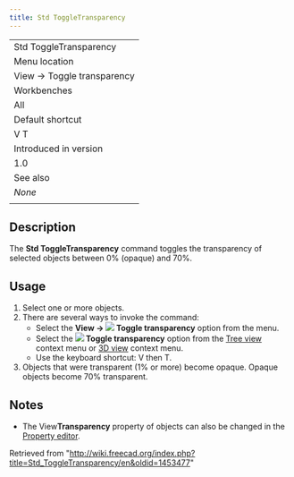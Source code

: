 ```yaml
---
title: Std ToggleTransparency
---
```


|                            |
| -------------------------- |
| Std ToggleTransparency     |
| Menu location              |
| View → Toggle transparency |
| Workbenches                |
| All                        |
| Default shortcut           |
| V T                        |
| Introduced in version      |
| 1.0                        |
| See also                   |
| _None_                     |
|                            |

## Description

The **Std ToggleTransparency** command toggles the transparency of selected objects between 0% (opaque) and 70%.

## Usage

1. Select one or more objects.
2. There are several ways to invoke the command:
   - Select the **View → ![](/images/Std_ToggleTransparency.svg) Toggle transparency** option from the menu.
   - Select the **![](/images/Std_ToggleTransparency.svg) Toggle transparency** option from the [Tree view](/Tree_view "Tree view") context menu or [3D view](/3D_view "3D view") context menu.
   - Use the keyboard shortcut: V then T.
3. Objects that were transparent (1% or more) become opaque. Opaque objects become 70% transparent.

## Notes

- The View**Transparency** property of objects can also be changed in the [Property editor](/Property_editor "Property editor").

Retrieved from "<http://wiki.freecad.org/index.php?title=Std_ToggleTransparency/en&oldid=1453477>"

